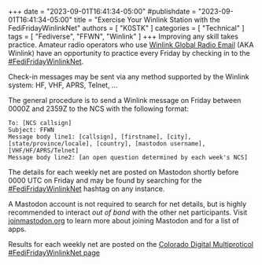 +++
date = "2023-09-01T16:41:34-05:00"
#publishdate = "2023-09-01T16:41:34-05:00"
title = "Exercise Your Winlink Station with the FediFridayWinlinkNet"
authors = [ "K0STK" ]
categories = [ "Technical" ]
tags = [ "Fediverse", "FFWN", "Winlink" ]
+++
Improving any skill takes practice. Amateur radio operators who use
[Winlink Global Radio Email](https://en.wikipedia.org/wiki/Winlink)
(AKA Winlink) have an opportunity to practice every Friday by checking
in to the
[#FediFridayWinlinkNet](https://coloradodigital.net/nets/fedifridaywinlinknet/).
<!--more-->

Check-in messages may be sent via any method supported by the Winlink system:
HF, VHF, APRS, Telnet, ...

The general procedure is to send a Winlink message on Friday between
0000Z and 2359Z to the NCS with the following format:

```
To: [NCS callsign]
Subject: FFWN
Message body line1: [callsign], [firstname], [city],
[state/province/locale], [country], [mastodon username], [VHF/HF/APRS/Telnet]
Message body line2: [an open question determined by each week's NCS]
```

The details for each weekly net are posted on Mastodon shortly before
0000 UTC on Friday and may be found by searching for the
[#FediFridayWinlinkNet](https://mastodon.radio/tags/fedifridaywinlinknet)
hashtag on any instance.

A Mastodon account is not required to search for net details, but is highly
recommended to interact *out of band* with the other net participants. Visit
[joinmastodon.org](https://joinmastodon.org/) to learn more about joining
Mastodon and for a list of apps.

Results for each weekly net are posted on the
[Colorado Digital Multiproticol #FediFridayWinlinkNet page](https://coloradodigital.net/nets/fedifridaywinlinknet/)
